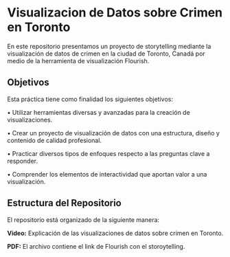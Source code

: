 # Visualizacion de Datos sobre Crimen en Toronto

En este repositorio presentamos un proyecto de storytelling mediante la visualización de datos de crimen en la ciudad de Toronto, Canadá por medio de la herramienta de visualización Flourish.

## Objetivos
Esta práctica tiene como finalidad los siguientes objetivos:

•	Utilizar herramientas diversas y avanzadas para la creación de visualizaciones.

•	Crear un proyecto de visualización de datos con una estructura, diseño y contenido de calidad profesional.

•	Practicar diversos tipos de enfoques respecto a las preguntas clave a responder.

•	Comprender los elementos de interactividad que aportan valor a una visualización.

## Estructura del Repositorio
El repositorio está organizado de la siguiente manera:

**Video:** Explicación de las visualizaciones de datos sobre crimen en Toronto.

**PDF:** El archivo contiene el link de Flourish con el storoytelling.
